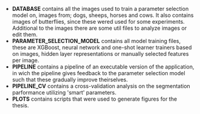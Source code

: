 - **DATABASE** contains all the images used to train a parameter selection model on, images from; dogs, sheeps, horses and cows. It also contains images of butterflies, since these wered used for some experiments. Additional to the images there are some util files to analyze images or edit them.
- **PARAMETER_SELECTION_MODEL** contains all model training files, these are XGBoost, neural network and one-shot learner trainers based on images, hidden layer representations or manually selected features per image.
- **PIPELINE** contains a pipeline of an executable version of the application, in wich the pipeline gives feedback to the parameter selection model such that these gradually improve theirselves.
- **PIPELINE_CV** contains a cross-validation analysis on the segmentation parformance utilizing 'smart' parameters.
- **PLOTS** contains scripts that were used to generate figures for the thesis.